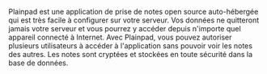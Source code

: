 Plainpad est une application de prise de notes open source auto-hébergée qui est très facile à configurer sur votre serveur. Vos données ne quitteront jamais votre serveur et vous pourrez y accéder depuis n'importe quel appareil connecté à Internet.
Avec Plainpad, vous pouvez autoriser plusieurs utilisateurs à accéder à l'application sans pouvoir voir les notes des autres. Les notes sont cryptées et stockées en toute sécurité dans la base de données. 